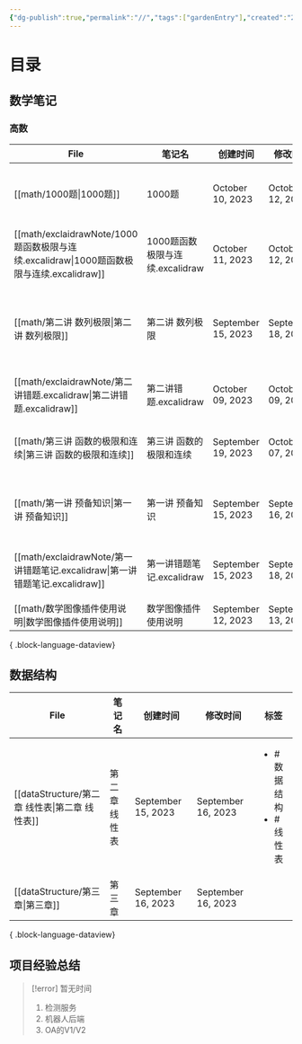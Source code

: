 ```yaml
---
{"dg-publish":true,"permalink":"//","tags":["gardenEntry"],"created":"2023-09-17T11:19:58.061+08:00","updated":"2023-09-17T11:20:43.173+08:00"}
---
```


# 目录

## 数学笔记

### 高数

| File                                                                        | 笔记名                     | 创建时间               | 修改时间               | 标签                                                                          |
| --------------------------------------------------------------------------- | ----------------------- | ------------------ | ------------------ | --------------------------------------------------------------------------- |
| [[math/1000题\|1000题]]                                                    | 1000题                   | October 10, 2023   | October 12, 2023   | <ul><li>#数学</li><li>#高数</li><li>#1000题</li></ul>                            |
| [[math/exclaidrawNote/1000题函数极限与连续.excalidraw\|1000题函数极限与连续.excalidraw]] | 1000题函数极限与连续.excalidraw | October 11, 2023   | October 12, 2023   | <ul><li>#excalidraw</li><li>#数学</li><li>#1000题</li></ul>                    |
| [[math/第二讲 数列极限\|第二讲 数列极限]]                                              | 第二讲 数列极限                | September 15, 2023 | September 18, 2023 | <ul><li>#数学小技巧</li><li>#数学</li><li>#高数</li><li>#基础30讲</li><li>#数列</li></ul> |
| [[math/exclaidrawNote/第二讲错题.excalidraw\|第二讲错题.excalidraw]]               | 第二讲错题.excalidraw        | October 09, 2023   | October 09, 2023   | <ul><li>#excalidraw</li></ul>                                               |
| [[math/第三讲 函数的极限和连续\|第三讲 函数的极限和连续]]                                      | 第三讲 函数的极限和连续            | September 19, 2023 | October 07, 2023   | <ul><li>#数学</li><li>#高数</li><li>#基础30讲</li></ul>                            |
| [[math/第一讲 预备知识\|第一讲 预备知识]]                                              | 第一讲 预备知识                | September 15, 2023 | September 16, 2023 | <ul><li>#数学</li><li>#高数</li><li>#基础知识</li></ul>                             |
| [[math/exclaidrawNote/第一讲错题笔记.excalidraw\|第一讲错题笔记.excalidraw]]           | 第一讲错题笔记.excalidraw      | September 15, 2023 | September 18, 2023 | <ul><li>#excalidraw</li><li>#数学</li><li>#错题</li></ul>                       |
| [[math/数学图像插件使用说明\|数学图像插件使用说明]]                                          | 数学图像插件使用说明              | September 12, 2023 | September 13, 2023 | <ul></ul>                                                                   |

{ .block-language-dataview}

## 数据结构

| File                                  | 笔记名     | 创建时间               | 修改时间               | 标签                                   |
| ------------------------------------- | ------- | ------------------ | ------------------ | ------------------------------------ |
| [[dataStructure/第二章 线性表\|第二章 线性表]] | 第二章 线性表 | September 15, 2023 | September 16, 2023 | <ul><li>#数据结构</li><li>#线性表</li></ul> |
| [[dataStructure/第三章\|第三章]]         | 第三章     | September 16, 2023 | September 16, 2023 | <ul></ul>                            |

{ .block-language-dataview}

## 项目经验总结

> [!error] 暂无时间
> 1. 检测服务
> 2. 机器人后端
> 3. OA的V1/V2